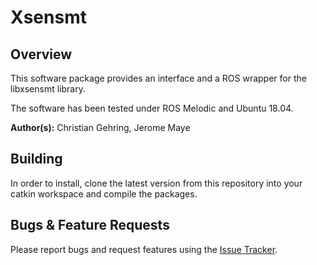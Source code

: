 # Xsensmt

## Overview

This software package provides an interface and a ROS wrapper for the libxsensmt library.

The software has been tested under ROS Melodic and Ubuntu 18.04.

**Author(s):** Christian Gehring, Jerome Maye

## Building

In order to install, clone the latest version from this repository into your catkin workspace and compile the packages.

## Bugs & Feature Requests

Please report bugs and request features using the [Issue Tracker](https://bitbucket.org/leggedrobotics/xsensmt/issues).
